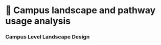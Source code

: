 # 🐙 Campus landscape and pathway usage analysis

### Campus Level Landscape Design

<figure><img src="../../.gitbook/assets/F.jpg" alt=""><figcaption></figcaption></figure>

<figure><img src="../../.gitbook/assets/F1.jpg" alt=""><figcaption></figcaption></figure>

<figure><img src="../../.gitbook/assets/F2.jpg" alt=""><figcaption></figcaption></figure>

<figure><img src="../../.gitbook/assets/F3.jpg" alt=""><figcaption></figcaption></figure>
